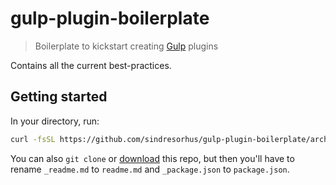 # gulp-plugin-boilerplate

> Boilerplate to kickstart creating [Gulp](https://gulpjs.com) plugins

Contains all the current best-practices.

## Getting started

In your directory, run:

```sh
curl -fsSL https://github.com/sindresorhus/gulp-plugin-boilerplate/archive/main.tar.gz | tar -xz --strip-components 1 && mv _package.json package.json && mv _readme.md readme.md
```

You can also `git clone` or [download](https://github.com/sindresorhus/gulp-plugin-boilerplate/archive/main.zip) this repo, but then you'll have to rename `_readme.md` to `readme.md` and `_package.json` to `package.json`.
